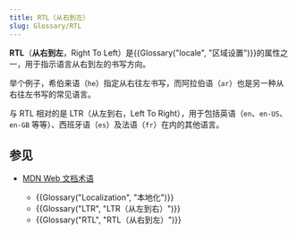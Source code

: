 ```yaml
---
title: RTL（从右到左）
slug: Glossary/RTL
---
```


**RTL**（**从右到左**，Right To Left）是{{Glossary("locale", "区域设置")}}的属性之一，用于指示语言从右到左的书写方向。

举个例子，希伯来语（`he`）指定从右往左书写，而阿拉伯语（`ar`）也是另一种从右往左书写的常见语言。

与 RTL 相对的是 LTR（从左到右，Left To Right），用于包括英语（`en`、`en-US`、`en-GB` 等等）、西班牙语（`es`）及法语（`fr`）在内的其他语言。

## 参见

- [MDN Web 文档术语](/zh-CN/docs/Glossary)

  - {{Glossary("Localization", "本地化")}}
  - {{Glossary("LTR", "LTR（从左到右）")}}
  - {{Glossary("RTL", "RTL（从右到左）")}}
